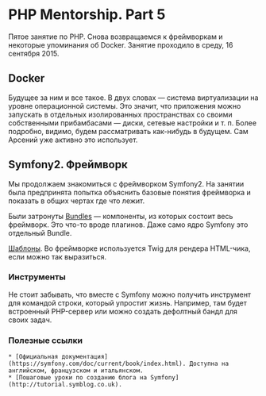 # PHP Mentorship. Part 5
Пятое занятие по PHP. Снова возвращаемся к фреймворкам и некоторые упоминания об Docker. Занятие проходило в среду, 16 сентября 2015.

## Docker

Будущее за ним и все такое. В двух словах — система виртуализации на уровне операционной системы. Это значит, что приложения можно запускать в отдельных изолированных пространствах со своими собственными прибамбасами — диски, сетевые настройки и т. п. Более подробно, видимо, будем рассматривать как-нибудь в будущем. Сам Арсений уже активно это использует.

## Symfony2. Фреймворк

Мы продолжаем знакомиться с фреймворком Symfony2. На занятии была предпринята попытка объяснить базовые понятия фреймворка и показать в общих чертах где что лежит.

Были затронуты [Bundles](https://symfony.com/doc/current/book/bundles.html) — компоненты, из которых состоит весь фреймворк. Это что-то вроде плагинов. Даже само ядро Symfony это отдельный Bundle.

[Шаблоны](https://symfony.com/doc/current/book/templating.html). Во фреймворке используется Twig для рендера HTML-чика, если можно так выразиться.

### Инструменты

Не стоит забывать, что вместе с Symfony можно получить инструмент для командой строки, который упростит жизнь. Например, там будет встроенный PHP-сервер или можно создать дефолтный бандл для своих задач.

### Полезные ссылки

	* [Официальная документация](https://symfony.com/doc/current/book/index.html). Доступна на английском, французском и итальянском.
	* [Пошаговые уроки по созданию блога на Symfony](http://tutorial.symblog.co.uk).
